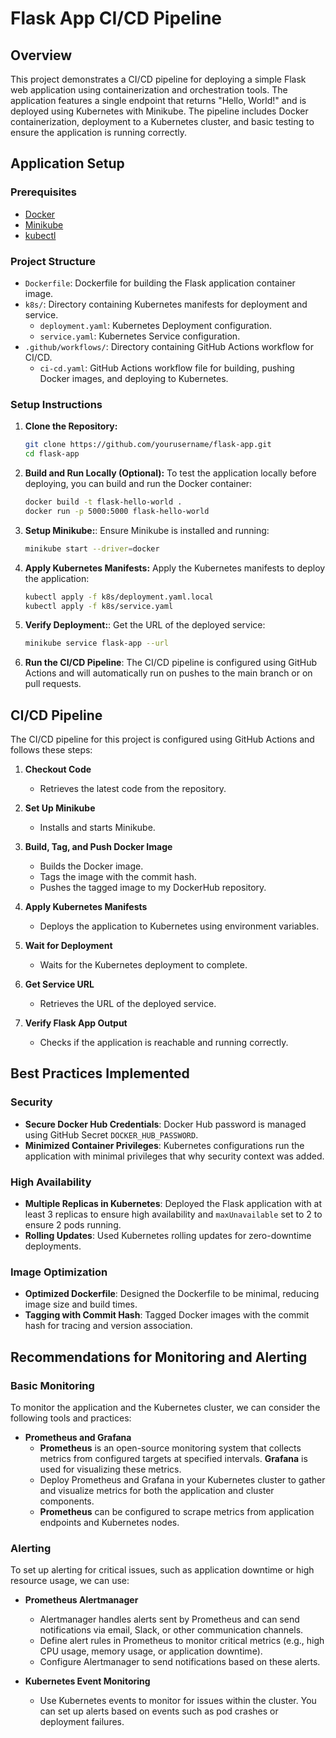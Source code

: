 # Flask App CI/CD Pipeline

## Overview

This project demonstrates a CI/CD pipeline for deploying a simple Flask web application using containerization and orchestration tools. The application features a single endpoint that returns "Hello, World!" and is deployed using Kubernetes with Minikube. The pipeline includes Docker containerization, deployment to a Kubernetes cluster, and basic testing to ensure the application is running correctly.

## Application Setup

### Prerequisites

- [Docker](https://docs.docker.com/get-docker/)
- [Minikube](https://minikube.sigs.k8s.io/docs/start/)
- [kubectl](https://kubernetes.io/docs/tasks/tools/)

### Project Structure

- `Dockerfile`: Dockerfile for building the Flask application container image.
- `k8s/`: Directory containing Kubernetes manifests for deployment and service.
  - `deployment.yaml`: Kubernetes Deployment configuration.
  - `service.yaml`: Kubernetes Service configuration.
- `.github/workflows/`: Directory containing GitHub Actions workflow for CI/CD.
  - `ci-cd.yaml`: GitHub Actions workflow file for building, pushing Docker images, and deploying to Kubernetes.

### Setup Instructions

1. **Clone the Repository:**
   ```bash
   git clone https://github.com/yourusername/flask-app.git
   cd flask-app
2. **Build and Run Locally (Optional):** To test the application locally before deploying, you can build and run the Docker container:
    ```bash
    docker build -t flask-hello-world .
    docker run -p 5000:5000 flask-hello-world
3. **Setup Minikube:**: Ensure Minikube is installed and running:
    ```bash
    minikube start --driver=docker
4. **Apply Kubernetes Manifests:**  Apply the Kubernetes manifests to deploy the application:
    ```bash
    kubectl apply -f k8s/deployment.yaml.local    
    kubectl apply -f k8s/service.yaml
5. **Verify Deployment:**: Get the URL of the deployed service:
    ```bash
    minikube service flask-app --url
6. **Run the CI/CD Pipeline**: The CI/CD pipeline is configured using GitHub Actions and will automatically run on pushes to the main branch or on pull requests.
## CI/CD Pipeline

The CI/CD pipeline for this project is configured using GitHub Actions and follows these steps:

1. **Checkout Code**
   - Retrieves the latest code from the repository.

2. **Set Up Minikube**
   - Installs and starts Minikube.

3. **Build, Tag, and Push Docker Image**
   - Builds the Docker image.
   - Tags the image with the commit hash.
   - Pushes the tagged image to my DockerHub repository.

4. **Apply Kubernetes Manifests**
   - Deploys the application to Kubernetes using environment variables.

5. **Wait for Deployment**
   - Waits for the Kubernetes deployment to complete.

6. **Get Service URL**
   - Retrieves the URL of the deployed service.

7. **Verify Flask App Output**
   - Checks if the application is reachable and running correctly.


## Best Practices Implemented
### Security

- **Secure Docker Hub Credentials**: Docker Hub password is managed using GitHub Secret `DOCKER_HUB_PASSWORD`.
- **Minimized Container Privileges**: Kubernetes configurations run the application with minimal privileges that why security context was added.

### High Availability

- **Multiple Replicas in Kubernetes**: Deployed the Flask application with at least 3 replicas to ensure high availability and `maxUnavailable` set to 2 to ensure 2 pods running. 
- **Rolling Updates**: Used Kubernetes rolling updates for zero-downtime deployments.

### Image Optimization

- **Optimized Dockerfile**: Designed the Dockerfile to be minimal, reducing image size and build times.
- **Tagging with Commit Hash**: Tagged Docker images with the commit hash for tracing and version association.


## Recommendations for Monitoring and Alerting

### Basic Monitoring

To monitor the application and the Kubernetes cluster, we can consider the following tools and practices:

- **Prometheus and Grafana**
  - **Prometheus** is an open-source monitoring system that collects metrics from configured targets at specified intervals. **Grafana** is used for visualizing these metrics.
  - Deploy Prometheus and Grafana in your Kubernetes cluster to gather and visualize metrics for both the application and cluster components.
  - **Prometheus** can be configured to scrape metrics from application endpoints and Kubernetes nodes.

### Alerting

To set up alerting for critical issues, such as application downtime or high resource usage, we can use:

- **Prometheus Alertmanager**
  - Alertmanager handles alerts sent by Prometheus and can send notifications via email, Slack, or other communication channels.
  - Define alert rules in Prometheus to monitor critical metrics (e.g., high CPU usage, memory usage, or application downtime).
  - Configure Alertmanager to send notifications based on these alerts.

- **Kubernetes Event Monitoring**
  - Use Kubernetes events to monitor for issues within the cluster. You can set up alerts based on events such as pod crashes or deployment failures.
  